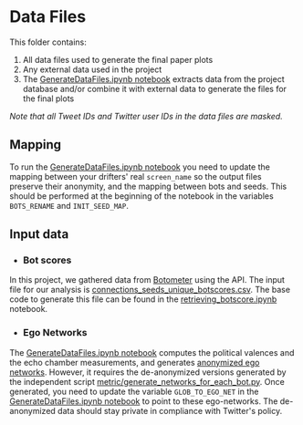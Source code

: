 # Data Files

This folder contains:

1. All data files used to generate the final paper plots
1. Any external data used in the project
1. The [GenerateDataFiles.ipynb notebook](GenerateDataFiles.ipynb) extracts data from the project database and/or combine it with external data to generate the files for the final plots

*Note that all Tweet IDs and Twitter user IDs in the data files are masked.*

## Mapping

To run the [GenerateDataFiles.ipynb notebook](GenerateDataFiles.ipynb) you need to update the mapping between your drifters' real `screen_name` so the output files preserve their anonymity, and the mapping between bots and seeds. This should be performed at the beginning of the notebook in the variables `BOTS_RENAME` and `INIT_SEED_MAP`.

## Input data

+ ### Bot scores

In this project, we gathered data from [Botometer](https://botometer.iuni.iu.edu/) using the API. The input file for our analysis is [connections_seeds_unique_botscores.csv](connections_seeds_unique_botscores.csv). The base code to generate this file can be found in the [retrieving_botscore.ipynb](retrieving_botscore.ipynb) notebook.

+ ### Ego Networks

The [GenerateDataFiles.ipynb notebook](GenerateDataFiles.ipynb) computes the political valences and the echo chamber measurements, and generates [anonymized ego networks](/data/ego_networks/). However, it requires the de-anonymized versions generated by the independent script [metric/generate_networks_for_each_bot.py](/metric/generate_networks_for_each_bot.py). Once generated, you need to update the variable `GLOB_TO_EGO_NET` in the [GenerateDataFiles.ipynb notebook](GenerateDataFiles.ipynb) to point to these ego-networks. The de-anonymized data should stay private in compliance with Twitter's policy.
